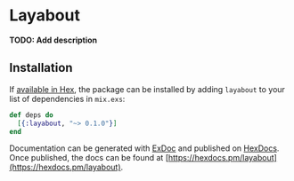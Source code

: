 # Layabout

**TODO: Add description**

## Installation

If [available in Hex](https://hex.pm/docs/publish), the package can be installed
by adding `layabout` to your list of dependencies in `mix.exs`:

```elixir
def deps do
  [{:layabout, "~> 0.1.0"}]
end
```

Documentation can be generated with [ExDoc](https://github.com/elixir-lang/ex_doc)
and published on [HexDocs](https://hexdocs.pm). Once published, the docs can
be found at [https://hexdocs.pm/layabout](https://hexdocs.pm/layabout).

